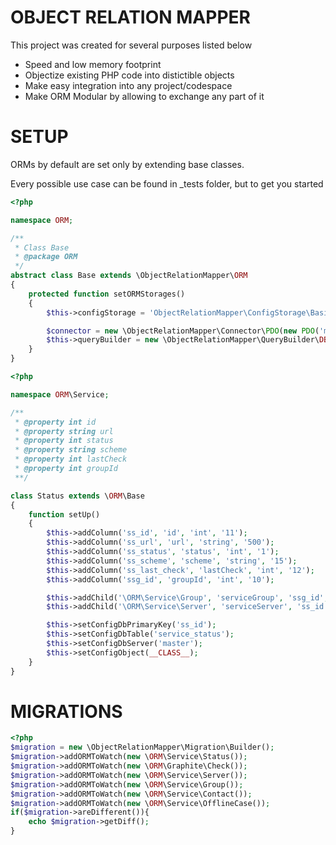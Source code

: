 OBJECT RELATION MAPPER
======================

This project was created for several purposes listed below
*  Speed and low memory footprint
*  Objectize existing PHP code into distictible objects
*  Make easy integration into any project/codespace
*  Make ORM Modular by allowing to exchange any part of it

SETUP
=====
ORMs by default are set only by extending base classes.

Every possible use case can be found in _tests folder, but to get you started


```php
<?php

namespace ORM;

/**
 * Class Base
 * @package ORM
 */
abstract class Base extends \ObjectRelationMapper\ORM
{
    protected function setORMStorages()
    {
        $this->configStorage = 'ObjectRelationMapper\ConfigStorage\Basic';

        $connector = new \ObjectRelationMapper\Connector\PDO(new PDO('mysql:host=' . DB_HOST . ';dbname=' . DB_DB, DB_USER, DB_PASS, Array(PDO::ATTR_PERSISTENT => true)));
        $this->queryBuilder = new \ObjectRelationMapper\QueryBuilder\DB($connector);
    }
}
```

```php
<?php

namespace ORM\Service;

/**
 * @property int id
 * @property string url
 * @property int status
 * @property string scheme
 * @property int lastCheck
 * @property int groupId
 **/

class Status extends \ORM\Base
{
    function setUp()
    {
        $this->addColumn('ss_id', 'id', 'int', '11');
        $this->addColumn('ss_url', 'url', 'string', '500');
        $this->addColumn('ss_status', 'status', 'int', '1');
        $this->addColumn('ss_scheme', 'scheme', 'string', '15');
        $this->addColumn('ss_last_check', 'lastCheck', 'int', '12');
        $this->addColumn('ssg_id', 'groupId', 'int', '10');

        $this->addChild('\ORM\Service\Group', 'serviceGroup', 'ssg_id', 'ssg_id');
        $this->addChild('\ORM\Service\Server', 'serviceServer', 'ss_id', 'ss_id');

        $this->setConfigDbPrimaryKey('ss_id');
        $this->setConfigDbTable('service_status');
        $this->setConfigDbServer('master');
        $this->setConfigObject(__CLASS__);
    }
}
```

MIGRATIONS
==========
```php
<?php
$migration = new \ObjectRelationMapper\Migration\Builder();
$migration->addORMToWatch(new \ORM\Service\Status());
$migration->addORMToWatch(new \ORM\Graphite\Check());
$migration->addORMToWatch(new \ORM\Service\Server());
$migration->addORMToWatch(new \ORM\Service\Group());
$migration->addORMToWatch(new \ORM\Service\Contact());
$migration->addORMToWatch(new \ORM\Service\OfflineCase());
if($migration->areDifferent()){
    echo $migration->getDiff();
}
```



